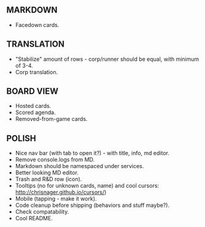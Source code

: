 ## MARKDOWN
- Facedown cards.

## TRANSLATION
- "Stabilize" amount of rows - corp/runner should be equal, with minimum of 3-4.
- Corp translation.

## BOARD VIEW
- Hosted cards.
- Scored agenda.
- Removed-from-game cards.

## POLISH
- Nice nav bar (with tab to open it?) - with title, info, md editor.
- Remove console.logs from MD.
- Markdown should be namespaced under services.
- Better looking MD editor.
- Trash and R&D row (icon).
- Tooltips (no for unknown cards, name) and cool cursors: http://chrisnager.github.io/cursors/)
- Mobile (tapping - make it work).
- Code cleanup before shipping (behaviors and stuff maybe?).
- Check compatability.
- Cool README.


